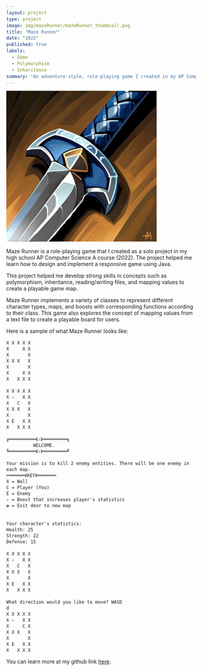 ```yaml
---
layout: project
type: project
image: img/mazeRunner/mazeRunner_thumbnail.png
title: "Maze Runner"
date: "2022"
published: true
labels:
  - Game
  - Polymorphism
  - Inheritance
summary: "An adventure-style, role-playing game I created in my AP Computer Science A class."
---
```


<img class="img-fluid" src="../img/mazeRunner/mazeRunner_thumbnail.jpeg" width="400" alt="image">

Maze Runner is a role-playing game that I created as a solo project in my high school AP Computer Science A course (2022). The project helped me learn how to design and implement a responsive game using
Java.

This project helped me develop strong skills in concepts such as polymorphism, inheritance, reading/writing files, and mapping values to create a playable game map.  

Maze Runner implements a variety of classes to represent different character types, maps, and boosts with corresponding functions according to their class. 
This game also explores the concept of mapping values from a text file to create a playable board for users. 

Here is a sample of what Maze Runner looks like:
```
X X X X X
X     X X
X       X
X X X   X
X       X
X     X X
X   X X X

X X X X X
X ✧   X X
X   C   X
X X X   X
X       X
X E   X X
X   X X X

╔══════════《✧》═════════╗
          WELCOME.		 
╚══════════《✧》═════════╝

Your mission is to kill 2 enemy entities. There will be one enemy in each map.
═══════《KEY》═══════
X = Wall
C = Player (You)
E = Enemy
✧ = Boost that increases player's statistics
✿ = Exit door to new map


Your character's statistics:
Health: 25
Strength: 22
Defense: 15

X X X X X
X ✧   X X
X   C   X
X X X   X
X       X
X E   X X
X   X X X

What direction would you like to move? WASD
d
X X X X X
X ✧   X X
X     C X
X X X   X
X       X
X E   X X
X   X X X
```




You can learn more at my github link [here](https://github.com/salina-t/Maze-Runner).
